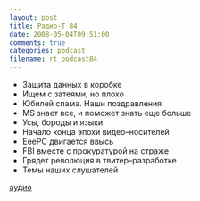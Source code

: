 ```yaml
---
layout: post
title: Радио-Т 84
date: 2008-05-04T09:51:00
comments: true
categories: podcast
filename: rt_podcast84
---
```


- Защита данных в коробке
- Ищем с затеями, но плохо
- Юбилей спама. Наши поздравления
- MS знает все, и поможет знать еще больше
- Усы, бороды и языки
- Начало конца эпохи видео–носителей
- EeePC двигается ввысь
- FBI вместе с прокуратурой на страже
- Грядет революция в твитер–разработке
- Темы наших слушателей

[аудио](http://cdn.radio-t.com/rt_podcast84.mp3)
<audio src="http://cdn.radio-t.com/rt_podcast84.mp3" preload="none"></audio>

